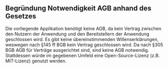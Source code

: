 ## Begründung Notwendigkeit AGB anhand des Gesetzes
Die vorliegende Applikation benötigt keine AGB, da kein Vertrag zwischen den Nutzern der Anwendung und den Bereitstellern der Anwendung geschlossen wird. Es gibt keine übereinstimmenden Willenserklärungen, weswegen nach §145 ff BGB kein Vertrag geschlossen wird. Da nach §305 BGB AGB für Verträge ausgerichtet sind, sind keine AGB notwendig.
Stattdessen würde im gegebenen Umfeld eine Open-Source-Lizenz (z.B. MIT-Lizenz) genutzt werden.

